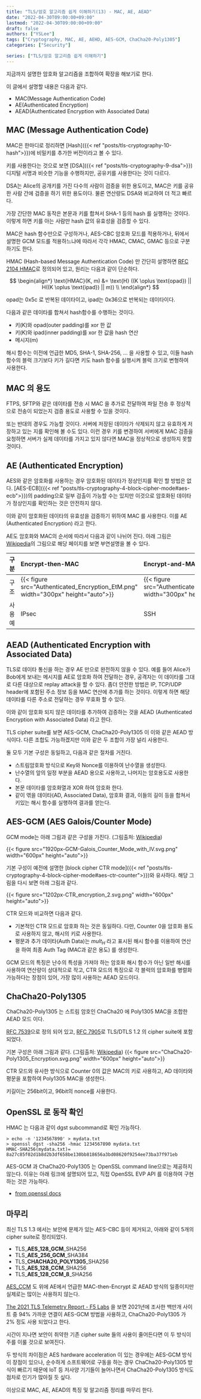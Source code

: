 ```yaml
---
title: "TLS/암호 알고리즘 쉽게 이해하기(13) - MAC, AE, AEAD"
date: "2022-04-30T09:00:00+09:00"
lastmod: "2022-04-30T09:00:00+09:00"
draft: false
authors: ["YSLee"]
tags: ["Cryptography, MAC, AE, AEHD, AES-GCM, ChaCha20-Poly1305"]
categories: ["Security"]

series: ["TLS/암호 알고리즘 쉽게 이해하기"]
---
```


지금까지 설명한 암호화 알고리즘을 조합하여 확장을 해보기로 한다.

이 글에서 설명할 내용은 다음과 같다.

- MAC(Message Authentication Code)
- AE(Authenticated Encryption)
- AEAD(Authenticated Encryption with Associated Data)

## MAC (Message Authentication Code)

MAC은 한마디로 정리하면 [Hash]({{< ref "posts/tls-cryptography-10-hash">}})에 비밀키를 추가한 버전이라고 볼 수 있다.

키를 사용한다는 것으로 보면 [DSA]({{< ref "posts/tls-cryptography-9-dsa">}}) 디지털 서명과 비슷한 기능을 수행하지만, 공유키를 사용한다는 것이 다르다.

DSA는 Alice의 공개키를 가진 다수의 사람이 검증을 위한 용도이고, MAC은 키를 공유한 사람 간에 검증을 하기 위한 용도이다. 물론 연산량도 DSA와 비교하여 더 적고 빠르다.

가장 간단한 MAC 동작은 본문과 키를 합쳐서 SHA-1 등의 hash 를 실행하는 것이다. 이렇게 하면 키를 아는 사람만 hash 값의 유효성을 검증할 수 있다.

MAC은 hash 함수만으로 구성하거나, AES-CBC 암호화 모드를 적용하거나, 뒤에서 설명한 GCM 모드를 적용하느냐에 따라서 각각 HMAC, CMAC, GMAC 등으로 구분하기도 한다.

HMAC (Hash-based Message Authentication Code) 만 간단히 설명하면 [RFC 2104 HMAC](https://tools.ietf.org/html/rfc2104)로 정의되어 있고, 원리는 다음과 같이 단순하다.

$$
\begin{align*}
\text{HMAC}(K, m) &= \text{H} ((K \oplus \text{opad}) || H((K \oplus \text{ipad}) || m)) \\
\end{align*}
$$

opad는 0x5c 로 반복된 데이타이고, ipad는 0x36으로 반복되는 데이타이다.

다음과 같은 데이타를 합쳐서 hash함수를 수행하는 것이다.

- 키(K)와 opad(outer padding)를 xor 한 값
- 키(K)와 ipad(inner padding)를 xor 한 값을 hash 연산
- 메시지(m)

해시 함수는 이전에 언급한 MD5, SHA-1, SHA-256, ... 을 사용할 수 있고, 이들 hash 함수의 블럭 크기보다 키가 길다면 키도 hash 함수를 실행시켜 블럭 크기로 변형하여 사용한다.

## MAC 의 용도

FTPS, SFTP와 같은 데이타를 전송 시 MAC 을 추가로 전달하여 파일 전송 후 정상적으로 전송이 되었는지 검증 용도로 사용할 수 있을 것이다.

또는 반대의 경우도 가능할 것이다. 서버에 저장된 데이타가 삭제되지 않고 유효하게 저장하고 있는 지를 확인해 볼 수도 있다. 이런 경우 키를 변경하여 서버에게 MAC 검증을 요청하면 서버가 실제 데이타를 가지고 있지 않다면 MAC을 정상적으로 생성하지 못할 것이다.

## AE (Authenticated Encryption)

AES와 같은 암호화를 사용하는 경우 암호화된 데이타가 정상인지를 확인 할 방법은 없다. [AES-ECB]({{< ref "posts/tls-cryptography-4-block-cipher-mode#aes-ecb">}})의 padding으로 일부 검출이 가능할 수는 있지만 이것으로 암호화된 데이타가 정상인지를 확인하는 것은 안전하지 않다.

이와 같이 암호화된 데이타의 유효성을 검증하기 위하여 MAC 를 사용한다. 이를 AE (Authenticated Encryption) 라고 한다.

AE도 암호화와 MAC의 순서에 따라서 다음과 같이 나뉘어 진다. 아래 그림은 [Wikipedia](https://en.wikipedia.org/wiki/Authenticated_encryption)의 그림으로 해당 페이지를 보면 부연설명을 볼 수 있다.

| 구분   | Encrypt-then-MAC                                                                 | Encrypt-and-MAC                                                                  | MAC-then-Encrypt                                                                 |
| :----- | :------------------------------------------------------------------------------- | :------------------------------------------------------------------------------- | :------------------------------------------------------------------------------- |
| 구조   | {{< figure src="Authenticated_Encryption_EtM.png" width="300px" height="auto">}} | {{< figure src="Authenticated_Encryption_EaM.png" width="300px" height="auto">}} | {{< figure src="Authenticated_Encryption_MtE.png" width="300px" height="auto">}} |
| 사용예 | IPsec                                                                            | SSH                                                                              | TLS                                                                              |

## AEAD (Authenticated Encryption with Associated Data)

TLS로 데이타 통신을 하는 경우 AE 만으로 완전하지 않을 수 있다. 예를 들어 Alice가 Bob에게 보내는 메시지를 AE로 암호화 하여 전달하는 경우, 공격자는 이 데이타를 그대로 다른 대상으로 replay attack을 할 수 있다.
좀더 안전한 방법은 IP, TCP/UDP header에 포함된 주소 정보 등을 MAC 연산에 추가를 하는 것이다. 이렇게 하면 해당 데이타를 다른 주소로 전달하는 경우 무효화 할 수 있다.

이와 같이 암호화 되지 않은 데이타를 추가하여 검증하는 것을 AEAD (Authenticated Encryption with Associated Data) 라고 한다.

TLS cipher suite를 보면 AES-GCM, ChaCha20-Poly1305 이 이와 같은 AEAD 방식이다. 다른 조합도 가능하겠지만 이와 같은 두 조합이 가장 널리 사용한다.

둘 모두 기본 구성은 동일하고, 다음과 같은 절차를 거친다.

- 스트림암호화 방식으로 Key와 Nonce를 이용하여 난수열을 생성한다.
- 난수열의 앞의 일정 부분을 AEAD 용으로 사용하고, 나머지는 암호용도로 사용한다.
- 본문 데이타를 암호화열과 XOR 하여 암호화 한다.
- 같이 엮을 데이타(AD, Associated Data), 암호화 결과, 이들의 길이 등을 합쳐서 키있는 해시 함수를 실행하여 결과를 얻는다.

## AES-GCM (AES Galois/Counter Mode)

GCM mode는 아래 그림과 같은 구성을 가진다. (그림출처: [Wikipedia](https://en.wikipedia.org/wiki/Galois/Counter_Mode))

{{< figure src="1920px-GCM-Galois_Counter_Mode_with_IV.svg.png" width="600px" height="auto">}}

기본 구성이 예전에 설명한 [block cipher CTR mode]({{< ref "posts/tls-cryptography-4-block-cipher-mode#aes-ctr-counter">}})와 유사하다. 해당 그림을 다시 보면 아래 그림과 같다.

{{< figure src="1202px-CTR_encryption_2.svg.png" width="600px" height="auto">}}

CTR 모드와 비교하면 다음과 같다.

- 기본적인 CTR 모드로 암호화 하는 것은 동일하다. 다만, Counter 0을 암호화 용도로 사용하지 않고, 해시의 키로 사용한다.
- 평문과 추가 데이타(Auth Data)는 $mult_H$ 라고 표시된 해시 함수를 이용하여 연산을 하여 최종 Auth Tag (MAC과 같은 용도) 를 생성한다.

GCM 모드의 특징은 난수의 특성을 가져야 하는 암호화 해시 함수가 아닌 일반 해시를 사용하여 연산량이 상대적으로 작고, CTR 모드의 특징으로 각 블럭의 암호화를 병렬화 가능하다는 장점이 있어, 가장 많이 사용하는 AEAD 모드이다.

## ChaCha20-Poly1305

ChaCha20-Poly1305 는 스트림 암호인 ChaCha20 에 Poly1305 MAC을 조합한 AEAD 모드 이다.

[RFC 7539](https://datatracker.ietf.org/doc/html/rfc7539)으로 정의 되어 있고, [RFC 7905](https://datatracker.ietf.org/doc/html/rfc7905)로 TLS/DTLS 1.2 의 cipher suite에 포함되었다.

기본 구성은 아래 그림과 같다. (그림출처: [Wikipedia](https://en.wikipedia.org/wiki/ChaCha20-Poly1305))
{{< figure src="ChaCha20-Poly1305_Encryption.svg.png" width="600px" height="auto">}}

CTR 모드와 유사한 방식으로 Counter 0의 값은 MAC의 키로 사용하고, AD 데이타와 평문을 포함하여 Poly1305 MAC을 생성한다.

키길이는 256bit이고, 96bit의 nonce를 사용한다.

## OpenSSL 로 동작 확인

HMAC 는 다음과 같이 dgst subcommand로 확인 가능하다.

```shell
> echo -n '1234567890' > mydata.txt
> openssl dgst -sha256 -hmac 1234567890 mydata.txt
HMAC-SHA256(mydata.txt)= 8a27c85f02d1b8d2b3df658be130bb818656a3bd08620f9254ee73ba37f971eb
```

AES-GCM 과 ChaCha20-Poly1305 는 OpenSSL command line으로는 제공하지 않는다. 이유는 아래 링크에 설명되어 있고, 직접 OpenSSL EVP API 를 이용하여 구현하는 것은 가능하다.

- [from openssl docs](https://github.com/openssl/openssl/blob/14d3bb06c9c11b3e13c64611913757c27bc057f2/doc/man1/openssl-enc.pod.in#L268)

## 마무리

최신 TLS 1.3 에서는 보안에 문제가 있는 AES-CBC 등이 제거되고, 아래와 같이 5개의 cipher suite로 정리되었다.

- TLS\_**AES_128_GCM**\_SHA256
- TLS\_**AES_256_GCM**\_SHA384
- TLS\_**CHACHA20_POLY1305**\_SHA256
- TLS\_**AES_128_CCM**\_SHA256
- TLS\_**AES_128_CCM_8**\_SHA256

[AES_CCM](https://datatracker.ietf.org/doc/html/rfc3610) 도 위에 AE에서 언급한 MAC-then-Encrypt 로 AEAD 방식의 일종이지만 실제로는 많이는 사용하지 않는다.

[The 2021 TLS Telemetry Report - F5 Labs](https://www.f5.com/labs/articles/threat-intelligence/the-2021-tls-telemetry-report) 을 보면 2021년에 조사한 백만개 사이트 중 94% 가까운 연결이 AES-GCM 방법을 사용하고, ChaCha20-Poly1305 가 2% 정도 사용 되었다고 한다.

시간이 지나면 보안이 취약한 기존 cipher suite 들의 사용이 줄어든다면 이 두 방식이 주를 이룰 것으로 보여진다.

두 방식의 차이점은 AES hardware acceleration 이 있는 경우에는 AES-GCM 방식이 장점이 있으나, 순수하게 소프트웨어로 구동을 하는 경우 ChaCha20-Poly1305 방식이 빠르기 때문에 IoT 등 저사양 기기들이 늘어나면서 ChaCha20-Poly1305 방식도 점차로 인기가 많아질 듯 싶다.

이상으로 MAC, AE, AEAD의 특징 및 알고리즘 정리를 마무리 한다.
